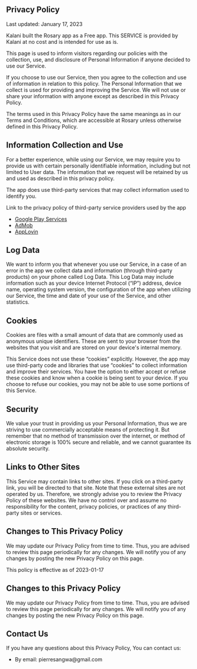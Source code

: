 <!DOCTYPE html>
<html>
<head>
	<meta charset="utf-8">
	<meta name="viewport" content="width=device-width, initial-scale=1">
</head>
<body>
	<h2>Privacy Policy</h2>
<p>Last updated: January 17, 2023</p>
<p>Kalani built the Rosary app as a Free app. This SERVICE is provided by Kalani at no cost and is intended for use as is.

This page is used to inform visitors regarding our policies with the collection, use, and disclosure of Personal Information if anyone decided to use our Service.

If you choose to use our Service, then you agree to the collection and use of information in relation to this policy. The Personal Information that we collect is used for providing and improving the Service. We will not use or share your information with anyone except as described in this Privacy Policy.

The terms used in this Privacy Policy have the same meanings as in our Terms and Conditions, which are accessible at Rosary unless otherwise defined in this Privacy Policy.</p>
<h2>Information Collection and Use</h2>
<p>For a better experience, while using our Service, we may require you to provide us with certain personally identifiable information, including but not limited to User data. The information that we request will be retained by us and used as described in this privacy policy.

The app does use third-party services that may collect information used to identify you.

Link to the privacy policy of third-party service providers used by the app</p>
<ul>
<li>
<a href="https://www.google.com/policies/privacy/">Google Play Services</a>
</li>
<li>
<a href="https://support.google.com/admob/answer/6128543?hl=en">AdMob</a>
</li>
<li>
<a href="https://www.applovin.com/privacy/">AppLovin</a>
</li>
</ul>
<h2>Log Data</h2>
<p>We want to inform you that whenever you use our Service, in a case of an error in the app we collect data and information (through third-party products) on your phone called Log Data. This Log Data may include information such as your device Internet Protocol (“IP”) address, device name, operating system version, the configuration of the app when utilizing our Service, the time and date of your use of the Service, and other statistics.</p>
<h2>Cookies</h2>
<p>Cookies are files with a small amount of data that are commonly used as anonymous unique identifiers. These are sent to your browser from the websites that you visit and are stored on your device's internal memory.

This Service does not use these “cookies” explicitly. However, the app may use third-party code and libraries that use “cookies” to collect information and improve their services. You have the option to either accept or refuse these cookies and know when a cookie is being sent to your device. If you choose to refuse our cookies, you may not be able to use some portions of this Service.</p>
<h2>Security</h2>
<p>We value your trust in providing us your Personal Information, thus we are striving to use commercially acceptable means of protecting it. But remember that no method of transmission over the internet, or method of electronic storage is 100% secure and reliable, and we cannot guarantee its absolute security.</p>
<h2>Links to Other Sites</h2>
<p>This Service may contain links to other sites. If you click on a third-party link, you will be directed to that site. Note that these external sites are not operated by us. Therefore, we strongly advise you to review the Privacy Policy of these websites. We have no control over and assume no responsibility for the content, privacy policies, or practices of any third-party sites or services.</p>
<h2>Changes to This Privacy Policy</h2>
<p>We may update our Privacy Policy from time to time. Thus, you are advised to review this page periodically for any changes. We will notify you of any changes by posting the new Privacy Policy on this page.

This policy is effective as of 2023-01-17</h3>
<h2>Changes to this Privacy Policy</h2>
<p>We may update our Privacy Policy from time to time. Thus, you are advised to review this page periodically for any changes. We will notify you of any changes by posting the new Privacy Policy on this page.</p>
<h2>Contact Us</h2>
<p>If you have any questions about this Privacy Policy, You can contact us:</p>
<ul>
<li>By email: pierresangwa@gmail.com</li>
</ul>
</body>
</html>
